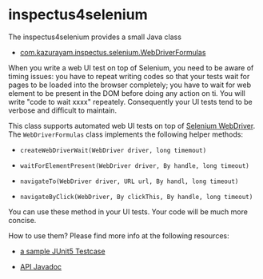 # inspectus4selenium

The inspectus4selenium provides a small Java class

-   [com.kazurayam.inspectus.selenium.WebDriverFormulas](https://github.com/kazurayam/inspectus4selenium/blob/master/src/main/java/com/kazurayam/inspectus/selenium/WebDriverFormulas.java)

When you write a web UI test on top of Selenium, you need to be aware of timing issues: you have to repeat writing codes so that your tests wait for pages to be loaded into the browser completely; you have to wait for web element to be present in the DOM before doing any action on ti. You will write "code to wait xxxx" repeately. Consequently your UI tests tend to be verbose and difficult to maintain.

This class supports automated web UI tests on top of [Selenium WebDriver](https://www.selenium.dev/documentation/webdriver/). The `WebDriverFormulas` class implements the following helper methods:

-   `createWebDriverWait(WebDriver driver, long timemout)`

-   `waitForElementPresent(WebDriver driver, By handle, long timeout)`

-   `navigateTo(WebDriver driver, URL url, By handl, long timeout)`

-   `navigateByClick(WebDriver, By clickThis, By handle, long timeout)`

You can use these method in your UI tests. Your code will be much more concise.

How to use them? Please find more info at the following resources:

-   [a sample JUnit5 Testcase](https://github.com/kazurayam/inspectus4selenium/blob/master/src/test/java/com/kazurayam/inspectus/selenium/WebDriverFormulasTest.java)

-   [API Javadoc](https://inspectus4selenium.kazurayam.github.com/api/index.html)
